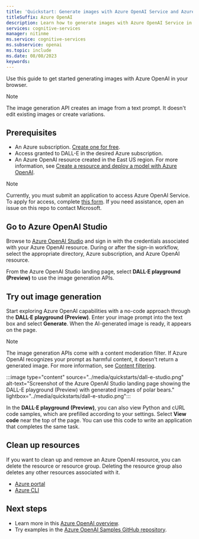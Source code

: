 ```yaml
---
title: 'Quickstart: Generate images with Azure OpenAI Service and Azure OpenAI Studio'
titleSuffix: Azure OpenAI
description: Learn how to generate images with Azure OpenAI Service in the DALL-E playground (Preview) in Azure OpenAI Studio. 
services: cognitive-services
manager: nitinme
ms.service: cognitive-services
ms.subservice: openai
ms.topic: include
ms.date: 08/08/2023
keywords: 
---
```


Use this guide to get started generating images with Azure OpenAI in your browser.

> [!NOTE]
> The image generation API creates an image from a text prompt. It doesn't edit existing images or create variations.

## Prerequisites

- An Azure subscription. <a href="https://azure.microsoft.com/free/ai-services" target="_blank">Create one for free</a>.
- Access granted to DALL-E in the desired Azure subscription.
- An Azure OpenAI resource created in the East US region. For more information, see [Create a resource and deploy a model with Azure OpenAI](../how-to/create-resource.md).

> [!NOTE]
> Currently, you must submit an application to access Azure OpenAI Service. To apply for access, complete [this form](https://aka.ms/oai/access). If you need assistance, open an issue on this repo to contact Microsoft.

## Go to Azure OpenAI Studio

Browse to [Azure OpenAI Studio](https://oai.azure.com/) and sign in with the credentials associated with your Azure OpenAI resource. During or after the sign-in workflow, select the appropriate directory, Azure subscription, and Azure OpenAI resource.

From the Azure OpenAI Studio landing page, select **DALL·E playground (Preview)** to use the image generation APIs.

## Try out image generation

Start exploring Azure OpenAI capabilities with a no-code approach through the **DALL·E playground (Preview)**. Enter your image prompt into the text box and select **Generate**. When the AI-generated image is ready, it appears on the page.

> [!NOTE]
> The image generation APIs come with a content moderation filter. If Azure OpenAI recognizes your prompt as harmful content, it doesn't return a generated image. For more information, see [Content filtering](../concepts/content-filter.md).

:::image type="content" source="../media/quickstarts/dall-e-studio.png" alt-text="Screenshot of the Azure OpenAI Studio landing page showing the DALL-E playground (Preview) with generated images of polar bears." lightbox="../media/quickstarts/dall-e-studio.png":::

In the **DALL·E playground (Preview)**, you can also view Python and cURL code samples, which are prefilled according to your settings. Select **View code** near the top of the page. You can use this code to write an application that completes the same task.

## Clean up resources

If you want to clean up and remove an Azure OpenAI resource, you can delete the resource or resource group. Deleting the resource group also deletes any other resources associated with it.

- [Azure portal](../../multi-service-resource.md?pivots=azportal#clean-up-resources)
- [Azure CLI](../../multi-service-resource.md?pivots=azcli#clean-up-resources)

## Next steps

* Learn more in this [Azure OpenAI overview](../overview.md).
* Try examples in the [Azure OpenAI Samples GitHub repository](https://github.com/Azure/openai-samples).

